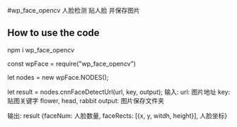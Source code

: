 #wp_face_opencv
人脸检测 贴人脸 并保存图片

## How to use the code
npm i wp_face_opencv

const wpFace = require("wp_face_opencv")

let nodes = new wpFace.NODES();

let result = nodes.cnnFaceDetectUrl(url, key, output); 
输入:
url: 图片地址
key: 贴图关键字  flower, head, rabbit
output: 图片保存文件夹

输出: result {faceNum: 人脸数量, faceRects: [{x, y, witdh, height}], 人脸坐标}



